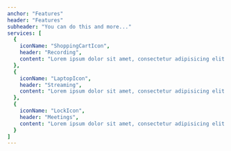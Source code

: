 ```yaml
---
anchor: "Features"
header: "Features"
subheader: "You can do this and more..."
services: [
  {
    iconName: "ShoppingCartIcon",
    header: "Recording",
    content: "Lorem ipsum dolor sit amet, consectetur adipisicing elit. Minima maxime quam architecto quo inventore harum ex magni, dicta impedit."
  },
  {
    iconName: "LaptopIcon",
    header: "Streaming",
    content: "Lorem ipsum dolor sit amet, consectetur adipisicing elit. Minima maxime quam architecto quo inventore harum ex magni, dicta impedit."
  },
  {
    iconName: "LockIcon",
    header: "Meetings",
    content: "Lorem ipsum dolor sit amet, consectetur adipisicing elit. Minima maxime quam architecto quo inventore harum ex magni, dicta impedit."
  }
]
---
```

